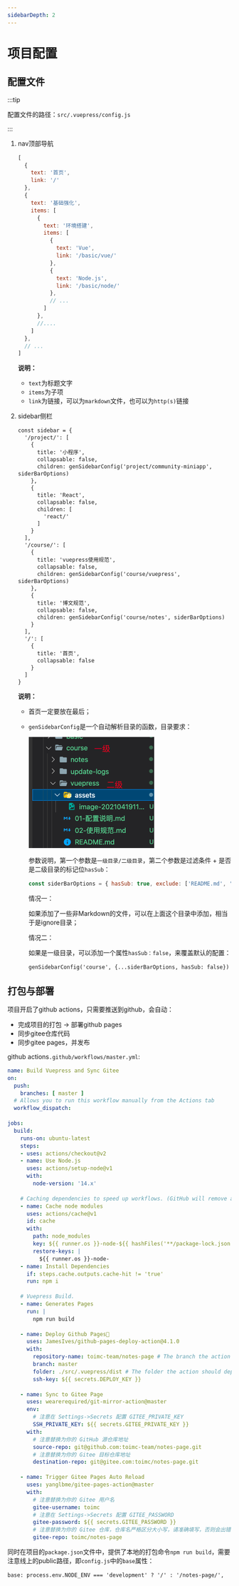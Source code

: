 ```yaml
---
sidebarDepth: 2
---
```


# 项目配置

## 配置文件

:::tip

配置文件的路径：`src/.vuepress/config.js`

:::

1. nav顶部导航

   ```js
   [
     {
       text: '首页',
       link: '/'
     },
     {
       text: '基础强化',
       items: [
         {
           text: '环境搭建',
           items: [
             {
               text: 'Vue',
               link: '/basic/vue/'
             },
             {
               text: 'Node.js',
               link: '/basic/node/'
             },
             // ...
           ]
         },
         //....
       ]
     },
     // ...
   ]
   ```

   **说明：**

   - `text`为标题文字
   - `items`为子项
   - `link`为链接，可以为`markdown`文件，也可以为`http(s)`链接

2. sidebar侧栏

   ```
   const sidebar = {
     '/project/': [
       {
         title: '小程序',
         collapsable: false,
         children: genSidebarConfig('project/community-miniapp', siderBarOptions)
       },
       {
         title: 'React',
         collapsable: false,
         children: [
           'react/'
         ]
       }
     ],
     '/course/': [
       {
         title: 'vuepress使用规范',
         collapsable: false,
         children: genSidebarConfig('course/vuepress', siderBarOptions)
       },
       {
         title: '博文规范',
         collapsable: false,
         children: genSidebarConfig('course/notes', siderBarOptions)
       }
     ],
     '/': [
       {
         title: '首页',
         collapsable: false
       }
     ]
   }
   ```

   **说明：**

   - 首页一定要放在最后；

   - `genSidebarConfig`是一个自动解析目录的函数，目录要求：

     ![image-20210419111401429](./assets/image-20210419111401429.png)

     参数说明，第一个参数是`一级目录/二级目录`，第二个参数是过滤条件 + 是否是二级目录的标记位`hasSub`：

     ```js
     const siderBarOptions = { hasSub: true, exclude: ['README.md', 'assets', '.DS_Store', 'docs', 'images'] }
     ```

     情况一：

     如果添加了一些非Markdown的文件，可以在上面这个目录中添加，相当于是ignore目录；

     情况二：

     如果是一级目录，可以添加一个属性`hasSub：false`，来覆盖默认的配置：

     ```
     genSidebarConfig('course', {...siderBarOptions, hasSub: false})
     ```



## 打包与部署

项目开启了github actions，只需要推送到github，会自动：

- 完成项目的打包 -> 部署github pages
- 同步gitee仓库代码
- 同步gitee pages，并发布



github actions`.github/workflows/master.yml`:

```yaml
name: Build Vuepress and Sync Gitee
on:
  push:
    branches: [ master ]
  # Allows you to run this workflow manually from the Actions tab
  workflow_dispatch:
    
jobs:
  build:
    runs-on: ubuntu-latest
    steps:
    - uses: actions/checkout@v2
    - name: Use Node.js
      uses: actions/setup-node@v1
      with:
        node-version: '14.x'

    # Caching dependencies to speed up workflows. (GitHub will remove any cache entries that have not been accessed in over 7 days.)
    - name: Cache node modules
      uses: actions/cache@v1
      id: cache
      with:
        path: node_modules
        key: ${{ runner.os }}-node-${{ hashFiles('**/package-lock.json') }}
        restore-keys: |
          ${{ runner.os }}-node-
    - name: Install Dependencies
      if: steps.cache.outputs.cache-hit != 'true'
      run: npm i

    # Vuepress Build.
    - name: Generates Pages
      run: |
        npm run build

    - name: Deploy Github Pages🚀
      uses: JamesIves/github-pages-deploy-action@4.1.0
      with:
        repository-name: toimc-team/notes-page # The branch the action should deploy to.
        branch: master
        folder: ./src/.vuepress/dist # The folder the action should deploy.
        ssh-key: ${{ secrets.DEPLOY_KEY }}

    - name: Sync to Gitee Page
      uses: wearerequired/git-mirror-action@master
      env:
        # 注意在 Settings->Secrets 配置 GITEE_PRIVATE_KEY
        SSH_PRIVATE_KEY: ${{ secrets.GITEE_PRIVATE_KEY }}
      with:
        # 注意替换为你的 GitHub 源仓库地址
        source-repo: git@github.com:toimc-team/notes-page.git
        # 注意替换为你的 Gitee 目标仓库地址
        destination-repo: git@gitee.com:toimc/notes-page.git

    - name: Trigger Gitee Pages Auto Reload
      uses: yanglbme/gitee-pages-action@master
      with:
        # 注意替换为你的 Gitee 用户名
        gitee-username: toimc
        # 注意在 Settings->Secrets 配置 GITEE_PASSWORD
        gitee-password: ${{ secrets.GITEE_PASSWORD }}
        # 注意替换为你的 Gitee 仓库，仓库名严格区分大小写，请准确填写，否则会出错
        gitee-repo: toimc/notes-page
```



同时在项目的`package.json`文件中，提供了本地的打包命令`npm run build`，需要注意线上的public路径，即`config.js`中的`base`属性：

```
base: process.env.NODE_ENV === 'development' ? '/' : '/notes-page/',
```

